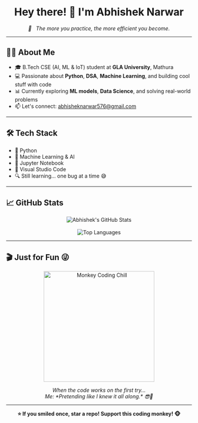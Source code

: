 <h1 align="center">Hey there! 👋 I'm Abhishek Narwar</h1>

<p align="center"><em>🧠 &nbsp; The more you practice, the more efficient you become.</em></p>

---

## 🙋‍♂️ About Me

- 🎓 B.Tech CSE (AI, ML & IoT) student at **GLA University**, Mathura  
- 💻 Passionate about **Python**, **DSA**, **Machine Learning**, and building cool stuff with code  
- 📊 Currently exploring **ML models**, **Data Science**, and solving real-world problems  
- 📫 Let's connect: [abhisheknarwar576@gmail.com](mailto:abhisheknarwar576@gmail.com)

---

## 🛠️ Tech Stack

- 🐍 Python  
- 🤖 Machine Learning & AI  
- 📓 Jupyter Notebook  
- 🧰 Visual Studio Code  
- 🔍 Still learning... one bug at a time 😅

---

## 📈 GitHub Stats

<p align="center">
  <img src="https://github-readme-stats.vercel.app/api?username=abhisheknarwar0042&show_icons=true&theme=radical" alt="Abhishek's GitHub Stats" />
  <br><br>
  <img src="https://github-readme-stats.vercel.app/api/top-langs/?username=abhisheknarwar0042&layout=compact&theme=radical" alt="Top Languages" />
</p>

---

## 🎬 Just for Fun 😜

<p align="center">
  <img src="https://media.giphy.com/media/13CoXDiaCcCoyk/giphy.gif" alt="Monkey Coding Chill" width="300"/>
</p>

<p align="center"><em>
  When the code works on the first try... <br>
  Me: *Pretending like I knew it all along.* 😎🐒
</em></p>

---

<p align="center"><strong>⭐ If you smiled once, star a repo! Support this coding monkey! 🐵</strong></p>
